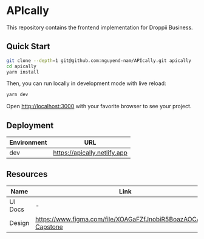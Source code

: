 # APIcally

This repository contains the frontend implementation for Droppii Business.

## Quick Start

```bash
git clone --depth=1 git@github.com:nguyend-nam/APIcally.git apically
cd apically
yarn install
```

Then, you can run locally in development mode with live reload:

```bash
yarn dev
```

Open [http://localhost:3000](http://localhost:3000) with your favorite browser
to see your project.

## Deployment

| Environment | URL                          |
| ----------- | ---------------------------- |
| dev         | https://apically.netlify.app |

## Resources

| Name    | Link                                                           |
| ------- | -------------------------------------------------------------- |
| UI Docs | -                                                              |
| Design  | https://www.figma.com/file/XOAGaFZfJnobiR5BoazAOC/BKU-Capstone |
